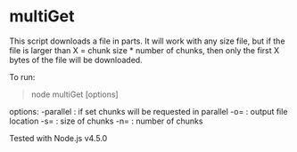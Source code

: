 # multiGet

This script downloads a file in parts. It will work with any size file, but if the file is larger than X = chunk size * number of chunks, then only the first X bytes of the file will be downloaded.

To run:
> node multiGet <url> [options]

options:
  -parallel   : if set chunks will be requested in parallel
  -o=<path>   : output file location
  -s=<number> : size of chunks
  -n=<number> : number of chunks

Tested with Node.js v4.5.0
